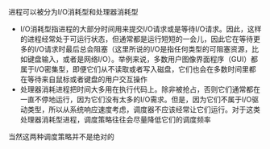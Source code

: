 进程可以被分为I/O消耗型和处理器消耗型

* I/O消耗型指进程的大部分时间用来提交I/O请求或是等待I/O请求。因此，这样的进程经常处于可运行状态，但通常都是运行短短的一会儿，因此它在等待更多的I/O请求时最后总会阻塞（这里所说的I/O是指任何类型的可阻塞资源，比如键盘输入，或者是网络I/O）。举例来说，多数用户图像界面程序（GUI）都属于I/O密集型，即便它们从不读取或者写入磁盘，它们也会在多数时间里都在等待来自鼠标或者键盘的用户交互操作
* 处理器消耗进程把时间大多用在执行代码上。除非被抢占，否则它们通常都在一直不停地运行，因为它们没有太多的I/O需求。但是，因为它们不属于I/O驱动类型，所以从系统响应速度考虑，调度器不应该经常让它们运行。对于这类处理器消耗型进程，调度策略往往会尽量降低它们的调度频率

当然这两种调度策略并不是绝对的